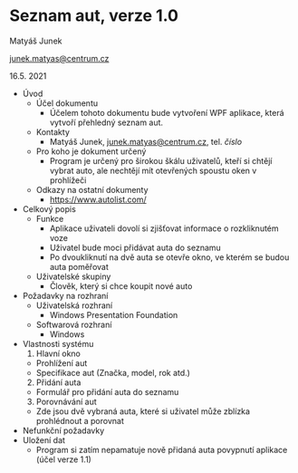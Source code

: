 # Seznam aut, verze 1.0

Matyáš Junek

junek.matyas@centrum.cz

16.5. 2021

* Úvod
  * Účel dokumentu
      * Účelem tohoto dokumentu bude vytvoření WPF aplikace, která vytvoří přehledný seznam aut.
  * Kontakty
      * Matyáš Junek, junek.matyas@centrum.cz, tel. *číslo*
  * Pro koho je dokument určený
      * Program je určený pro širokou škálu uživatelů, kteří si chtějí vybrat auto, ale nechtějí mít otevřených spoustu oken v prohlížeči
  * Odkazy na ostatní dokumenty
      * https://www.autolist.com/
 * Celkový popis
   * Funkce
      * Aplikace uživateli dovolí si zjišťovat informace o rozkliknutém voze
      * Uživatel bude moci přidávat auta do seznamu
      * Po dvoukliknutí na dvě auta se otevře okno, ve kterém se budou auta poměřovat
    * Uživatelské skupiny
      * Člověk, který si chce koupit nové auto
 * Požadavky na rozhraní
    * Uživatelská rozhraní
      * Windows Presentation Foundation
    * Softwarová rozhraní
      * Windows
 * Vlastnosti systému
    1. Hlavní okno
     * Prohlížení aut
     * Specifikace aut (Značka, model, rok atd.)
    2. Přidání auta
     * Formulář pro přidání auta do seznamu
    3. Porovnávání aut
     * Zde jsou dvě vybraná auta, které si uživatel může zblízka prohlédnout a porovnat
 * Nefunkční požadavky
  * Uložení dat
      * Program si zatím nepamatuje nově přidaná auta povypnutí aplikace (účel verze 1.1)
